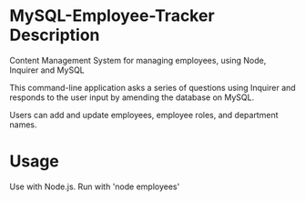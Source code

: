 # MySQL-Employee-Tracker Description
Content Management System for managing employees, using Node, Inquirer and MySQL

This command-line application asks a series of questions using Inquirer and responds to the user input by amending the database on MySQL. 

Users can add and update employees, employee roles, and department names. 

# Usage
Use with Node.js. Run with 'node employees'





